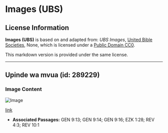 # Images (UBS)

## License Information

**Images (UBS)** is based on and adapted from: _UBS Images_, [United Bible Societies](https://unitedbiblesocieties.org/), None, which is licensed under a [Public Domain CC0](https://creativecommons.org/public-domain/cc0/).

This markdown version is provided under the same license.



--------------------------------

## Upinde wa mvua (id: 289229)

### Image Content

![Image](https://cdn.aquifer.bible/aquifer-content/resources/Media/WEB-0746_rainbow.jpg)

[link](https://cdn.aquifer.bible/aquifer-content/resources/Media/WEB-0746_rainbow.jpg)

* **Associated Passages:** GEN 9:13; GEN 9:14; GEN 9:16; EZK 1:28; REV 4:3; REV 10:1

